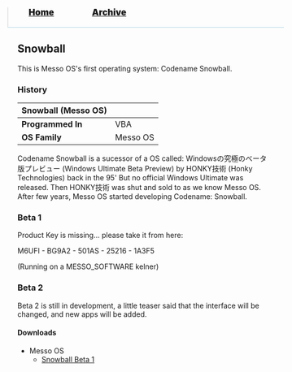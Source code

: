 <blockquote style="background: #0000;border-bottom: 1px solid #B2D2E1;height: 30px;margin: 0 -20px 20px;padding: 0px 20px 9px 40px;">
  <p style=""><a href="https://quintenvandamme.github.io/pptos-wiki/" style="font-size: 17px;font-weight: 900;font-style: normal;text-shadow: rgba(255,255,255,0.9) 0 1px 0;">Home</a>&nbsp;&nbsp;&nbsp;&nbsp;&nbsp;&nbsp;&nbsp;&nbsp;&nbsp;&nbsp;&nbsp;&nbsp;&nbsp;&nbsp;&nbsp;&nbsp;&nbsp;&nbsp;
    <a href="https://quintenvandamme.github.io/pptos-wiki/archive/" style="font-size: 17px;font-weight: 900;font-style: normal;text-shadow: rgba(255,255,255,0.9) 0 1px 0;">Archive</a>
  </p>
</blockquote>

## Snowball

This is Messo OS's first operating system: Codename Snowball.

### History

|Snowball (Messo OS)||
|-|-|
|**Programmed In**|VBA|
|**OS Family**|Messo OS|

Codename Snowball is a sucessor of a OS called: Windowsの究極のベータ版プレビュー (Windows Ultimate Beta Preview) by HONKY技術 (Honky Technologies) back in the 95' But no official Windows Ultimate was released. Then HONKY技術 was shut and sold to as we know Messo OS. After few years, Messo OS started developing Codename: Snowball. 

### Beta 1

Product Key is missing... please take it from here:

M6UFI - BG9A2 - 501AS - 25216 - 1A3F5

(Running on a MESSO_SOFTWARE kelner) 

### Beta 2

Beta 2 is still in development, a little teaser said that the interface will be changed, and new apps will be added. 

#### Downloads

- Messo OS
  - [Snowball Beta 1](https://github.com/quintenvandamme/pptos-wiki/raw/gh-pages/files/Messo_OS/Snowflake.zip)

<body style="background-image: url(https://raw.githubusercontent.com/hexa-one/pptos-wiki/gh-pages/assets/background/background.png);background-repeat: no-repeat;background-attachment: fixed;background-size: cover;">